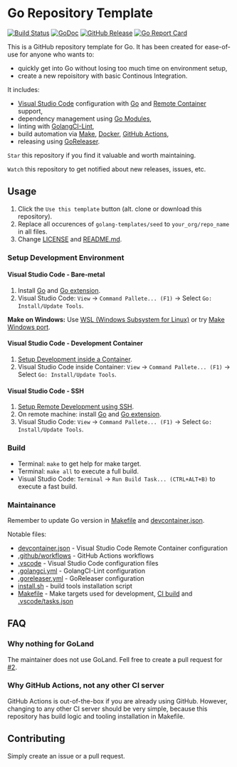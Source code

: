 # Go Repository Template

[![Build Status](https://github.com/golang-templates/seed/workflows/build/badge.svg)](https://github.com/golang-templates/seed/actions?query=workflow%3Abuild)
[![GoDoc](https://godoc.org/github.com/golang-templates/seed?status.svg)](https://godoc.org/github.com/golang-templates/seed)
[![GitHub Release](https://img.shields.io/github/release/golang-templates/seed.svg)](https://github.com/golang-templates/seed/releases)
[![Go Report Card](https://goreportcard.com/badge/github.com/golang-templates/seed)](https://goreportcard.com/report/github.com/golang-templates/seed)

This is a GitHub repository template for Go. It has been created for ease-of-use for anyone who wants to:

- quickly get into Go without losing too much time on environment setup,
- create a new repoisitory with basic Continous Integration.

It includes:

- [Visual Studio Code](https://code.visualstudio.com) configuration with [Go](https://code.visualstudio.com/docs/languages/go) and [Remote Container](https://code.visualstudio.com/docs/remote/containers) support,
- dependency management using [Go Modules](https://github.com/golang/go/wiki/Modules),
- linting with [GolangCI-Lint](https://github.com/golangci/golangci-lint),
- build automation via [Make](https://www.gnu.org/software/make), [Docker](https://docs.docker.com/engine), [GitHub Actions](https://github.com/features/actions),
- releasing using [GoReleaser](https://github.com/goreleaser/goreleaser).

`Star` this repository if you find it valuable and worth maintaining.

`Watch` this repository to get notified about new releases, issues, etc.

## Usage

1. Click the `Use this template` button (alt. clone or download this repository).
1. Replace all occurences of `golang-templates/seed` to `your_org/repo_name` in all files.
1. Change [LICENSE](LICENSE) and [README.md](README.md).

### Setup Development Environment

#### Visual Studio Code - Bare-metal

1. Install [Go](https://golang.org/doc/install) and [Go extension](https://code.visualstudio.com/docs/languages/go).
1. Visual Studio Code: `View` → `Command Pallete... (F1)` → Select `Go: Install/Update Tools`.

**Make on Windows:** Use [WSL (Windows Subsystem for Linux)](https://docs.microsoft.com/en-us/windows/wsl/install-win10) or try [Make Windows port](https://gist.github.com/evanwill/0207876c3243bbb6863e65ec5dc3f058).

#### Visual Studio Code - Development Container

1. [Setup Development inside a Container](https://code.visualstudio.com/docs/remote/containers#_getting-started).
1. Visual Studio Code inside Container: `View` → `Command Pallete... (F1)` → Select `Go: Install/Update Tools`.

#### Visual Studio Code - SSH

1. [Setup Remote Development using SSH](https://code.visualstudio.com/docs/remote/ssh#_getting-started).
1. On remote machine: install [Go](https://golang.org/doc/install) and [Go extension](https://code.visualstudio.com/docs/languages/go).
1. Visual Studio Code: `View` → `Command Pallete... (F1)` → Select `Go: Install/Update Tools`.

### Build

- Terminal: `make` to get help for make target.
- Terminal: `make all` to execute a full build.
- Visual Studio Code: `Terminal` → `Run Build Task... (CTRL+ALT+B)` to execute a fast build.

### Maintainance

Remember to update Go version in [Makefile](Makefile) and [devcontainer.json](.devcontainer/devcontainer.json).

Notable files:
- [devcontainer.json](.devcontainer/devcontainer.json) - Visual Studio Code Remote Container configuration
- [.github/workflows](.github/workflows) - GitHub Actions workflows
- [.vscode](.vscode) - Visual Studio Code configuration files
- [.golangci.yml](.golangci.yml) - GolangCI-Lint configuration
- [.goreleaser.yml](.goreleaser.yml) - GoReleaser configuration
- [install.sh](install.sh) - build tools installation script
- [Makefile](Makefile) - Make targets used for development, [CI build](.github/workflows) and [.vscode/tasks.json](.vscode/tasks.json)

## FAQ

### Why nothing for GoLand

The maintainer does not use GoLand. Fell free to create a pull request for [#2](https://github.com/golang-templates/seed/issues/2).

### Why GitHub Actions, not any other CI server

GitHub Actions is out-of-the-box if you are already using GitHub.
However, changing to any other CI server should be very simple, because this repository has build logic and tooling installation in Makefile.

## Contributing

Simply create an issue or a pull request.
